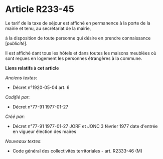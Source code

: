 # Article R233-45

Le tarif de la taxe de séjour est affiché en permanence à la porte de la mairie et tenu, au secrétariat de la mairie,

à la disposition de toute personne qui désire en prendre connaissance [*publicité*]. 

Il est affiché dant tous les hôtels et dans toutes les maisons meublées où sont reçues en logement les personnes étrangères à
la commune.

**Liens relatifs à cet article**

_Anciens textes_:

  - Décret n°1920-05-04 art. 6

_Codifié par_:

  - Décret n°77-91 1977-01-27

_Créé par_:

  - Décret n°77-91 1977-01-27 JORF et JONC 3 février 1977 date d'entrée en vigueur élection des maires

_Nouveaux textes_:

  - Code général des collectivités territoriales - art. R2333-46 (M)
